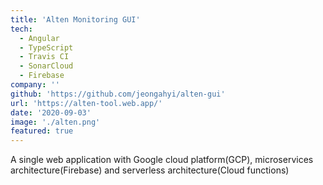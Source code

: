 ```yaml
---
title: 'Alten Monitoring GUI'
tech:
  - Angular
  - TypeScript
  - Travis CI
  - SonarCloud
  - Firebase
company: ''
github: 'https://github.com/jeongahyi/alten-gui'
url: 'https://alten-tool.web.app/'
date: '2020-09-03'
image: './alten.png'
featured: true
---
```


A single web application with Google cloud platform(GCP), microservices architecture(Firebase) and serverless architecture(Cloud functions)